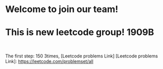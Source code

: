 # Welcome to join our team!
# This is new leetcode group! 1909B
<br>

The first step: 150 3times, [Leetcode problems Link]
[Leetcode problems Link]: https://leetcode.com/problemset/all
